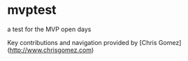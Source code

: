 # mvptest
a test for the MVP open days

Key contributions and navigation provided by [Chris Gomez] (http://www.chrisgomez.com)
